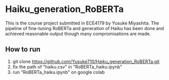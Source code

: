 # Haiku_generation_RoBERTa
This is the course project submitted in ECE4179 by Yusuke Miyashita. The pipeline of fine-tuning RoBERTa and generation of Haiku has been done and achieved reasonable output though many compromisations are made.

## How to run
1.  git clone https://github.com/Yusuke710/Haiku_generation_RoBERTa.git
2.  fix the path of "haiku.csv" in "RoBERTa_haiku.ipynb"
3.  run "RoBERTa_haiku.ipynb" on google colab
